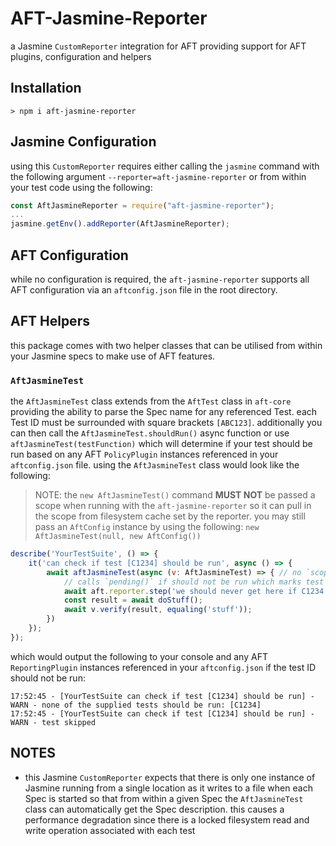 # AFT-Jasmine-Reporter
a Jasmine `CustomReporter` integration for AFT providing support for AFT plugins, configuration and helpers

## Installation
`> npm i aft-jasmine-reporter`

## Jasmine Configuration
using this `CustomReporter` requires either calling the `jasmine` command with the following argument `--reporter=aft-jasmine-reporter` or from within your test code using the following: 
```javascript
const AftJasmineReporter = require("aft-jasmine-reporter");
...
jasmine.getEnv().addReporter(AftJasmineReporter);
```

## AFT Configuration
while no configuration is required, the `aft-jasmine-reporter` supports all AFT configuration via an `aftconfig.json` file in the root directory.

## AFT Helpers
this package comes with two helper classes that can be utilised from within your Jasmine specs to make use of AFT features.

### `AftJasmineTest`
the `AftJasmineTest` class extends from the `AftTest` class in `aft-core` providing the ability to parse the Spec name for any referenced Test. each Test ID must be surrounded with square brackets `[ABC123]`. additionally you can then call the `AftJasmineTest.shouldRun()` async function or use `aftJasmineTest(testFunction)` which will determine if your test should be run based on any AFT `PolicyPlugin` instances referenced in your `aftconfig.json` file. using the `AftJasmineTest` class would look like the following:
> NOTE: the `new AftJasmineTest()` command **MUST NOT** be passed a scope when running with the `aft-jasmine-reporter` so it can pull in the scope from filesystem cache set by the reporter. you may still pass an `AftConfig` instance by using the following: `new AftJasmineTest(null, new AftConfig())`
```javascript
describe('YourTestSuite', () => {
    it('can check if test [C1234] should be run', async () => {
        await aftJasmineTest(async (v: AftJasmineTest) => { // no `scope` needed
            // calls `pending()` if should not be run which marks test as skipped
            await aft.reporter.step('we should never get here if C1234 should not be run');
            const result = await doStuff();
            await v.verify(result, equaling('stuff'));
        })
    });
});
```
which would output the following to your console and any AFT `ReportingPlugin` instances referenced in your `aftconfig.json` if the test ID should not be run:
```text
17:52:45 - [YourTestSuite can check if test [C1234] should be run] - WARN - none of the supplied tests should be run: [C1234]
17:52:45 - [YourTestSuite can check if test [C1234] should be run] - WARN - test skipped
```

## NOTES
- this Jasmine `CustomReporter` expects that there is only one instance of Jasmine running from a single location as it writes to a file when each Spec is started so that from within a given Spec the `AftJasmineTest` class can automatically get the Spec description. this causes a performance degradation since there is a locked filesystem read and write operation associated with each test